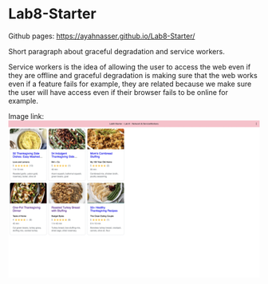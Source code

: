 # Lab8-Starter


Github pages: https://ayahnasser.github.io/Lab8-Starter/

Short paragraph about graceful degradation and service workers.

 Service workers is the idea of allowing the user to access the web even if they are offline and graceful degradation is making sure that the web works even if a feature fails for example, they are related because we make sure the user will have access even if their browser fails to be online for example.  


Image link: ![alt text](pwa.png)